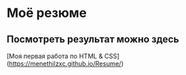 # Моё резюме

## Посмотреть результат можно здесь

[Моя первая работа по HTML & CSS] (https://menethilzxc.github.io/Resume/)
